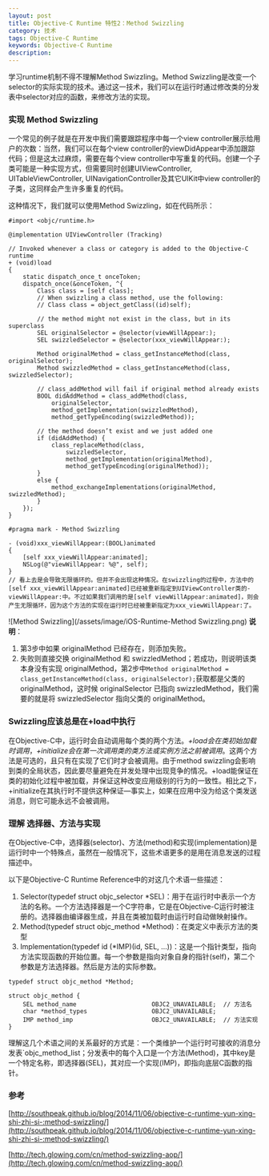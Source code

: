 ```yaml
---
layout: post
title: Objective-C Runtime 特性2：Method Swizzling
category: 技术
tags: Objective-C Runtime
keywords: Objective-C Runtime
description:
---
```


学习runtime机制不得不理解Method Swizzling。Method Swizzling是改变一个selector的实际实现的技术。通过这一技术，我们可以在运行时通过修改类的分发表中selector对应的函数，来修改方法的实现。

### 实现 Method Swizzling

一个常见的例子就是在开发中我们需要跟踪程序中每一个view controller展示给用户的次数：当然，我们可以在每个view controller的viewDidAppear中添加跟踪代码；但是这太过麻烦，需要在每个view controller中写重复的代码。创建一个子类可能是一种实现方式，但需要同时创建UIViewController, UITableViewController, UINavigationController及其它UIKit中view controller的子类，这同样会产生许多重复的代码。

这种情况下，我们就可以使用Method Swizzling，如在代码所示：

```objc
#import <objc/runtime.h>

@implementation UIViewController (Tracking)

// Invoked whenever a class or category is added to the Objective-C runtime
+ (void)load
{
    static dispatch_once_t onceToken;
    dispatch_once(&onceToken, ^{
        Class class = [self class];
        // When swizzling a class method, use the following:
        // Class class = object_getClass((id)self);

        // the method might not exist in the class, but in its superclass
        SEL originalSelector = @selector(viewWillAppear:);
        SEL swizzledSelector = @selector(xxx_viewWillAppear:);

        Method originalMethod = class_getInstanceMethod(class, originalSelector);
        Method swizzledMethod = class_getInstanceMethod(class, swizzledSelector);

        // class_addMethod will fail if original method already exists
        BOOL didAddMethod = class_addMethod(class,
            originalSelector,
            method_getImplementation(swizzledMethod),
            method_getTypeEncoding(swizzledMethod));

        // the method doesn’t exist and we just added one
        if (didAddMethod) {
            class_replaceMethod(class,
                swizzledSelector,
                method_getImplementation(originalMethod),
                method_getTypeEncoding(originalMethod));
        }
        else {
            method_exchangeImplementations(originalMethod, swizzledMethod);
        }
    });
}

#pragma mark - Method Swizzling

- (void)xxx_viewWillAppear:(BOOL)animated
{
    [self xxx_viewWillAppear:animated];
    NSLog(@"viewWillAppear: %@", self);
}
// 看上去是会导致无限循环的。但并不会出现这种情况。在swizzling的过程中，方法中的[self xxx_viewWillAppear:animated]已经被重新指定到UIViewController类的-viewWillAppear:中。不过如果我们调用的是[self viewWillAppear:animated]，则会产生无限循环，因为这个方法的实现在运行时已经被重新指定为xxx_viewWillAppear:了。
```

![Method Swizzling](/assets/image/iOS-Runtime-Method Swizzling.png)
**说明**：
1. 第3步中如果 originalMethod 已经存在，则添加失败。
2. 失败则直接交换 originalMethod 和 swizzledMethod；若成功，则说明该类本身没有实现 originalMethod，第2步中`Method originalMethod = class_getInstanceMethod(class, originalSelector);`获取都是父类的 originalMethod，这时候 originalSelector 已指向 swizzledMethod，我们需要的就是将 swizzledSelector 指向父类的 originalMethod。

### Swizzling应该总是在+load中执行

在Objective-C中，运行时会自动调用每个类的两个方法。*+load会在类初始加载时调用*，*+initialize会在第一次调用类的类方法或实例方法之前被调用*。这两个方法是可选的，且只有在实现了它们时才会被调用。由于method swizzling会影响到类的全局状态，因此要尽量避免在并发处理中出现竞争的情况。+load能保证在类的初始化过程中被加载，并保证这种改变应用级别的行为的一致性。相比之下，+initialize在其执行时不提供这种保证—事实上，如果在应用中没为给这个类发送消息，则它可能永远不会被调用。


### 理解 选择器、方法与实现

在Objective-C中，选择器(selector)、方法(method)和实现(implementation)是运行时中一个特殊点，虽然在一般情况下，这些术语更多的是用在消息发送的过程描述中。

以下是Objective-C Runtime Reference中的对这几个术语一些描述：

1. Selector(typedef struct objc_selector *SEL)：用于在运行时中表示一个方法的名称。一个方法选择器是一个C字符串，它是在Objective-C运行时被注册的。选择器由编译器生成，并且在类被加载时由运行时自动做映射操作。
2. Method(typedef struct objc_method *Method)：在类定义中表示方法的类型
3. Implementation(typedef id (*IMP)(id, SEL, …))：这是一个指针类型，指向方法实现函数的开始位置。每一个参数是指向对象自身的指针(self)，第二个参数是方法选择器。然后是方法的实际参数。

```objc
typedef struct objc_method *Method;

struct objc_method {
    SEL method_name                     OBJC2_UNAVAILABLE;  // 方法名
    char *method_types                  OBJC2_UNAVAILABLE;
    IMP method_imp                      OBJC2_UNAVAILABLE;  // 方法实现
}
```

理解这几个术语之间的关系最好的方式是：一个类维护一个运行时可接收的消息分发表`objc_method_list；分发表中的每个入口是一个方法(Method)，其中key是一个特定名称，即选择器(SEL)，其对应一个实现(IMP)，即指向底层C函数的指针。



### 参考
[http://southpeak.github.io/blog/2014/11/06/objective-c-runtime-yun-xing-shi-zhi-si-:method-swizzling/](http://southpeak.github.io/blog/2014/11/06/objective-c-runtime-yun-xing-shi-zhi-si-:method-swizzling/)

[http://tech.glowing.com/cn/method-swizzling-aop/](http://tech.glowing.com/cn/method-swizzling-aop/)
